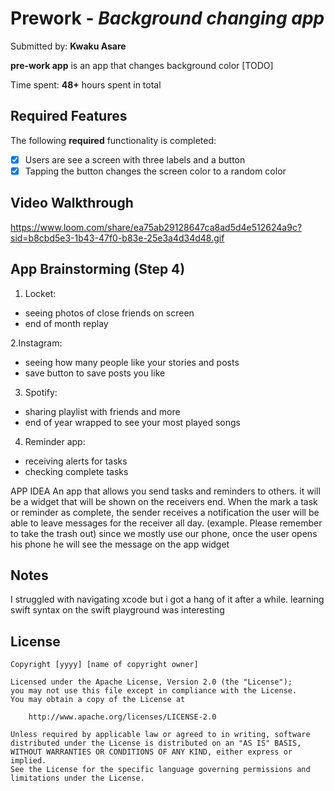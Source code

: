 # Prework - *Background changing app*

Submitted by: **Kwaku Asare**

**pre-work app** is an app that changes background color [TODO] 

Time spent: **48+** hours spent in total

## Required Features

The following **required** functionality is completed:

- [x] Users are see a screen with three labels and a button
- [x] Tapping the button changes the screen color to a random color
 
 ## Video Walkthrough
https://www.loom.com/share/ea75ab29128647ca8ad5d4e512624a9c?sid=b8cbd5e3-1b43-47f0-b83e-25e3a4d34d48.gif


## App Brainstorming (Step 4)
1. Locket:
- seeing photos of close friends on screen
- end of month replay

2.Instagram:
- seeing how many people like your stories and posts
- save button to save posts you like

3. Spotify:
- sharing playlist with friends and more
- end of year wrapped to see your most played songs

4. Reminder app:
- receiving alerts for tasks
- checking complete tasks
 
 APP IDEA
 An app that allows you send  tasks and reminders to others.
 it will be a widget that will be shown on the receivers end. 
 When the mark a task or reminder as complete, the sender receives a notification
 the user will be able to leave messages for the receiver all day. (example. Please remember to take the trash out) 
 since we mostly use our phone, once the user opens his phone he will see the message on the app widget


## Notes

I struggled with navigating xcode but i got a hang of it after a while.
learning swift syntax on the swift playground was interesting 

## License

    Copyright [yyyy] [name of copyright owner]

    Licensed under the Apache License, Version 2.0 (the "License");
    you may not use this file except in compliance with the License.
    You may obtain a copy of the License at

        http://www.apache.org/licenses/LICENSE-2.0

    Unless required by applicable law or agreed to in writing, software
    distributed under the License is distributed on an "AS IS" BASIS,
    WITHOUT WARRANTIES OR CONDITIONS OF ANY KIND, either express or implied.
    See the License for the specific language governing permissions and
    limitations under the License.
